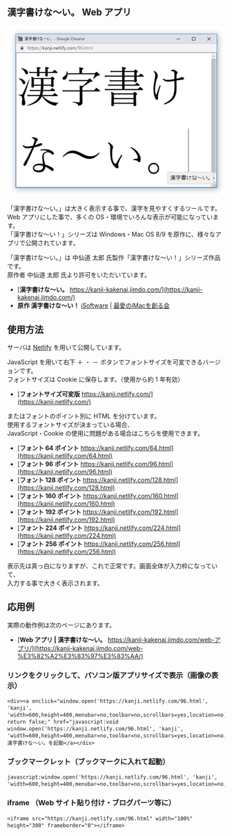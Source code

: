 ## 漢字書けな～い。 Web アプリ

![スクリーンショット](/screenshot.jpg)

「漢字書けな～い。」は大きく表示する事で、漢字を見やすくするツールです。<br />
Web アプリにした事で、多くの OS・環境でいろんな表示が可能になっています。<br />
「漢字書けな～い！」シリーズは Windows・Mac OS 8/9 を原作に、様々なアプリで公開されています。

「漢字書けな～い。」は 中仙道 太郎 氏製作「漢字書けな〜い！」シリーズ作品です。<br />
原作者 中仙道 太郎 氏より許可をいただいています。

- [**漢字書けな～い。** https://kanji-kakenai.jimdo.com/](https://kanji-kakenai.jimdo.com/)
- **原作 漢字書けな～い！** [iSoftware](http://nakasendo.com/isoft.html) | [最愛のiMacを創る会](http://nakasendo.com/) 

## 使用方法

サーバは [Netlify](https://www.netlify.com/) を用いて公開しています。

JavaScript を用いて右下 ＋ ・ － ボタンでフォントサイズを可変できるバージョンです。<br />
フォントサイズは Cookie に保存します。（使用から約 1 年有効）

- [**フォントサイズ可変版** https://kanji.netlify.com/](https://kanji.netlify.com/)

またはフォントのポイント別に HTML を分けています。<br />
使用するフォントサイズが決まっている場合、<br />
JavaScript・Cookie の使用に問題がある場合はこちらを使用できます。

- [**フォント 64 ポイント** https://kanji.netlify.com/64.html](https://kanji.netlify.com/64.html)
- [**フォント 96 ポイント** https://kanji.netlify.com/96.html](https://kanji.netlify.com/96.html)
- [**フォント 128 ポイント** https://kanji.netlify.com/128.html](https://kanji.netlify.com/128.html)
- [**フォント 160 ポイント** https://kanji.netlify.com/160.html](https://kanji.netlify.com/160.html)
- [**フォント 192 ポイント** https://kanji.netlify.com/192.html](https://kanji.netlify.com/192.html)
- [**フォント 224 ポイント** https://kanji.netlify.com/224.html](https://kanji.netlify.com/224.html)
- [**フォント 256 ポイント** https://kanji.netlify.com/256.html](https://kanji.netlify.com/256.html)

表示先は真っ白になりますが、これで正常です。画面全体が入力枠になっていて、<br />
入力する事で大きく表示されます。

## 応用例

実際の動作例は次のページにあります。

- [**Web アプリ | 漢字書けな～い。** https://kanji-kakenai.jimdo.com/web-アプリ/](https://kanji-kakenai.jimdo.com/web-%E3%82%A2%E3%83%97%E3%83%AA/)


### リンクをクリックして、パソコン版アプリサイズで表示（画像の表示）

```
<div><a onclick="window.open('https://kanji.netlify.com/96.html', 'kanji', 'width=600,height=400,menubar=no,toolbar=no,scrollbars=yes,location=no,resizable=yes'); return false;" href="javascript:void window.open('https://kanji.netlify.com/96.html', 'kanji', 'width=600,height=400,menubar=no,toolbar=no,scrollbars=yes,location=no,resizable=yes')">漢字書けな〜い。を起動</a></div>
```

### ブックマークレット（ブックマークに入れて起動）

```
javascript:window.open('https://kanji.netlify.com/96.html', 'kanji', 'width=600,height=400,menubar=no,toolbar=no,scrollbars=yes,location=no,resizable=yes')
```

### iframe （Web サイト貼り付け・ブログパーツ等に）

```
<iframe src="https://kanji.netlify.com/96.html" width="100%" height="300" frameborder="0"></iframe>
```

